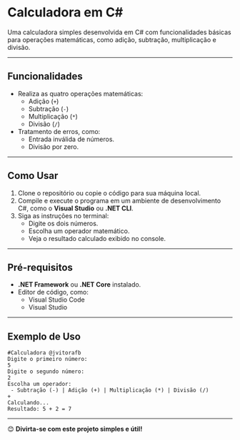 

# **Calculadora em C#**  

Uma calculadora simples desenvolvida em C# com funcionalidades básicas para operações matemáticas, como adição, subtração, multiplicação e divisão.

---

## **Funcionalidades**  

- Realiza as quatro operações matemáticas:
  - Adição (`+`)  
  - Subtração (`-`)  
  - Multiplicação (`*`)  
  - Divisão (`/`)  
- Tratamento de erros, como:  
  - Entrada inválida de números.  
  - Divisão por zero.  

---

## **Como Usar**  

1. Clone o repositório ou copie o código para sua máquina local.  
2. Compile e execute o programa em um ambiente de desenvolvimento C#, como o **Visual Studio** ou **.NET CLI**.  
3. Siga as instruções no terminal:  
   - Digite os dois números.  
   - Escolha um operador matemático.  
   - Veja o resultado calculado exibido no console.  

---

## **Pré-requisitos**  

- **.NET Framework** ou **.NET Core** instalado.  
- Editor de código, como:  
  - Visual Studio Code  
  - Visual Studio  

---

## **Exemplo de Uso**  

```text
#Calculadora @jvitorafb
Digite o primeiro número:
5
Digite o segundo número:
2
Escolha um operador:
 - Subtração (-) | Adição (+) | Multiplicação (*) | Divisão (/)
+
Calculando...
Resultado: 5 + 2 = 7
```

---

😊 **Divirta-se com este projeto simples e útil!**  
